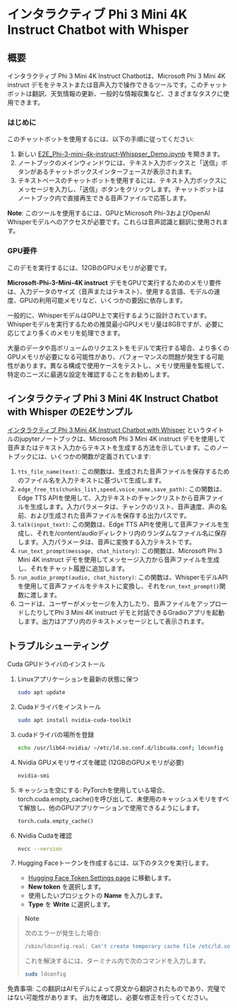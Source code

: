 # インタラクティブ Phi 3 Mini 4K Instruct Chatbot with Whisper

## 概要

インタラクティブ Phi 3 Mini 4K Instruct Chatbotは、Microsoft Phi 3 Mini 4K instruct デモをテキストまたは音声入力で操作できるツールです。このチャットボットは翻訳、天気情報の更新、一般的な情報収集など、さまざまなタスクに使用できます。

### はじめに

このチャットボットを使用するには、以下の手順に従ってください:

1. 新しい [E2E_Phi-3-mini-4k-instruct-Whispser_Demo.ipynb](https://github.com/microsoft/Phi-3CookBook/blob/main/code/06.E2E/E2E_Phi-3-mini-4k-instruct-Whispser_Demo.ipynb) を開きます。
2. ノートブックのメインウィンドウには、テキスト入力ボックスと「送信」ボタンがあるチャットボックスインターフェースが表示されます。
3. テキストベースのチャットボットを使用するには、テキスト入力ボックスにメッセージを入力し、「送信」ボタンをクリックします。チャットボットはノートブック内で直接再生できる音声ファイルで応答します。

**Note**: このツールを使用するには、GPUとMicrosoft Phi-3およびOpenAI Whisperモデルへのアクセスが必要です。これらは音声認識と翻訳に使用されます。

### GPU要件

このデモを実行するには、12GBのGPUメモリが必要です。

**Microsoft-Phi-3-Mini-4K instruct** デモをGPUで実行するためのメモリ要件は、入力データのサイズ（音声またはテキスト）、使用する言語、モデルの速度、GPUの利用可能メモリなど、いくつかの要因に依存します。

一般的に、WhisperモデルはGPU上で実行するように設計されています。Whisperモデルを実行するための推奨最小GPUメモリ量は8GBですが、必要に応じてより多くのメモリを処理できます。

大量のデータや高ボリュームのリクエストをモデルで実行する場合、より多くのGPUメモリが必要になる可能性があり、パフォーマンスの問題が発生する可能性があります。異なる構成で使用ケースをテストし、メモリ使用量を監視して、特定のニーズに最適な設定を確認することをお勧めします。

## インタラクティブ Phi 3 Mini 4K Instruct Chatbot with Whisper のE2Eサンプル

[インタラクティブ Phi 3 Mini 4K Instruct Chatbot with Whisper](https://github.com/microsoft/Phi-3CookBook/blob/main/code/06.E2/E2_Phi-3-mini-4k-instruct-Whispser_Demo.ipynb) というタイトルのjupyterノートブックは、Microsoft Phi 3 Mini 4K instruct デモを使用して音声またはテキスト入力からテキストを生成する方法を示しています。このノートブックには、いくつかの関数が定義されています:

1. `tts_file_name(text)`: この関数は、生成された音声ファイルを保存するためのファイル名を入力テキストに基づいて生成します。
1. `edge_free_tts(chunks_list,speed,voice_name,save_path)`: この関数は、Edge TTS APIを使用して、入力テキストのチャンクリストから音声ファイルを生成します。入力パラメータは、チャンクのリスト、音声速度、声の名前、および生成された音声ファイルを保存する出力パスです。
1. `talk(input_text)`: この関数は、Edge TTS APIを使用して音声ファイルを生成し、それを/content/audioディレクトリ内のランダムなファイル名に保存します。入力パラメータは、音声に変換する入力テキストです。
1. `run_text_prompt(message, chat_history)`: この関数は、Microsoft Phi 3 Mini 4K instruct デモを使用してメッセージ入力から音声ファイルを生成し、それをチャット履歴に追加します。
1. `run_audio_prompt(audio, chat_history)`: この関数は、WhisperモデルAPIを使用して音声ファイルをテキストに変換し、それを`run_text_prompt()`関数に渡します。
1. コードは、ユーザーがメッセージを入力したり、音声ファイルをアップロードしたりしてPhi 3 Mini 4K instruct デモと対話できるGradioアプリを起動します。出力はアプリ内のテキストメッセージとして表示されます。

## トラブルシューティング

Cuda GPUドライバのインストール

1. Linuxアプリケーションを最新の状態に保つ

    ```bash
    sudo apt update
    ```

1. Cudaドライバをインストール

    ```bash
    sudo apt install nvidia-cuda-toolkit
    ```

1. cudaドライバの場所を登録

    ```bash
    echo /usr/lib64-nvidia/ >/etc/ld.so.conf.d/libcuda.conf; ldconfig
    ```

1. Nvidia GPUメモリサイズを確認 (12GBのGPUメモリが必要)

    ```bash
    nvidia-smi
    ```

1. キャッシュを空にする: PyTorchを使用している場合、torch.cuda.empty_cache()を呼び出して、未使用のキャッシュメモリをすべて解放し、他のGPUアプリケーションで使用できるようにします。

    ```python
    torch.cuda.empty_cache() 
    ```

1. Nvidia Cudaを確認

    ```bash
    nvcc --version
    ```

1. Hugging Faceトークンを作成するには、以下のタスクを実行します。

    - [Hugging Face Token Settings page](https://huggingface.co/settings/tokens) に移動します。
    - **New token** を選択します。
    - 使用したいプロジェクトの **Name** を入力します。
    - **Type** を **Write** に選択します。

> **Note**
>
> 次のエラーが発生した場合:
>
> ```bash
> /sbin/ldconfig.real: Can't create temporary cache file /etc/ld.so.cache~: Permission denied 
> ```
>
> これを解決するには、ターミナル内で次のコマンドを入力します。
>
> ```bash
> sudo ldconfig
> ```

免責事項: この翻訳はAIモデルによって原文から翻訳されたものであり、完璧ではない可能性があります。 出力を確認し、必要な修正を行ってください。